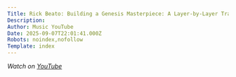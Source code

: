```yaml
---
Title: Rick Beato: Building a Genesis Masterpiece: A Layer-by-Layer Track Analysis
Description: 
Author: Music YouTube
Date: 2025-09-07T22:01:41.000Z
Robots: noindex,nofollow
Template: index
---
```

<p><em>Watch on <a href="https://www.youtube.com/watch?v=1IHV2XPM54o" rel="noopener noreferrer">YouTube</a></em></p>

